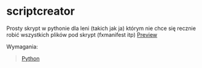 # scriptcreator

Prosty skrypt w pythonie dla leni (takich jak ja) którym nie chce się recznie robić wszystkich plików pod skrypt (fxmanifest itp)
[Preview](https://streamable.com/jriarz)

Wymagania:

> [Python](https://www.python.org/downloads/)
